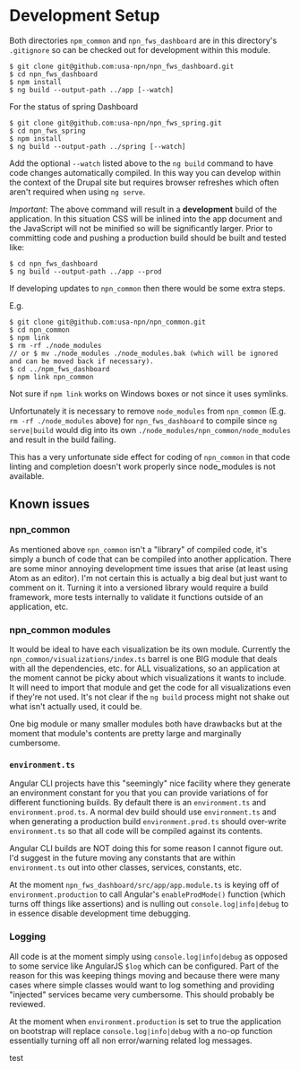 # Development Setup

Both directories `npm_common` and `npn_fws_dashboard` are in this directory's `.gitignore` so can be checked out for development within this module.

```
$ git clone git@github.com:usa-npn/npn_fws_dashboard.git
$ cd npn_fws_dashboard
$ npm install
$ ng build --output-path ../app [--watch]
```

For the status of spring Dashboard

```
$ git clone git@github.com:usa-npn/npn_fws_spring.git
$ cd npn_fws_spring
$ npm install
$ ng build --output-path ../spring [--watch]
```

Add the optional `--watch` listed above to the `ng build` command to have code changes automatically compiled.  In this way you can develop within the context of the Drupal site but requires browser refreshes which often aren't required when using `ng serve`.

_Important_: The above command will result in a __development__ build of the application.  In this situation CSS will be inlined into the app document and the JavaScript will not be minified so will be significantly larger.  Prior to committing code and pushing a production build should be built and tested like:

```
$ cd npn_fws_dashboard
$ ng build --output-path ../app --prod
```

If developing updates to `npn_common` then there would be some extra steps.

E.g.

```
$ git clone git@github.com:usa-npn/npn_common.git
$ cd npn_common
$ npm link
$ rm -rf ./node_modules
// or $ mv ./node_modules ./node_modules.bak (which will be ignored and can be moved back if necessary).
$ cd ../npm_fws_dashboard
$ npm link npn_common
```

Not sure if `npm link` works on Windows boxes or not since it uses symlinks.

Unfortunately it is necessary to remove `node_modules` from `npn_common` (E.g. `rm -rf ./node_modules` above) for `npn_fws_dashboard` to compile since `ng serve|build` would dig into its own `./node_modules/npn_common/node_modules` and result in the build failing.

This has a very unfortunate side effect for coding of `npn_common` in that code linting and completion doesn't work properly since node_modules is not available.

## Known issues

### npn_common

As mentioned above `npn_common` isn't a "library" of compiled code, it's simply a bunch of code that can be compiled into another application.  There are some minor annoying development time issues that arise (at least using Atom as an editor).  I'm not certain this is actually a big deal but just want to comment on it.  Turning it into a versioned library would require a build framework, more tests internally to validate it functions outside of an application, etc.

### npn_common modules

It would be ideal to have each visualization be its own module.  Currently the `npn_common/visualizations/index.ts` barrel is one BIG module that deals with all the dependencies, etc. for ALL visualizations, so an application at the moment cannot be picky about which visualizations it wants to include.  It will need to import that module and get the code for all visualizations even if they're not used.  It's not clear if the `ng build` process might not shake out what isn't actually used, it could be.

One big module or many smaller modules both have drawbacks but at the moment that module's contents are pretty large and marginally cumbersome.

### `environment.ts`

Angular CLI projects have this "seemingly" nice facility where they generate an environment constant for you that you can provide variations of for different functioning builds.  By default there is an `environment.ts` and `environment.prod.ts`.  A normal dev build should use `environment.ts` and when generating a production build `environment.prod.ts` should over-write `environment.ts` so that all code will be compiled against its contents.

Angular CLI builds are NOT doing this for some reason I cannot figure out.  I'd suggest in the future moving any constants that are within `environment.ts` out into other classes, services, constants, etc.

At the moment `npn_fws_dashboard/src/app/app.module.ts` is keying off of `environment.production` to call Angular's `enableProdMode()` function (which turns off things like assertions) and is nulling out `console.log|info|debug` to in essence disable development time debugging.

### Logging

All code is at the moment simply using `console.log|info|debug` as opposed to some service like AngularJS `$log` which can be configured.  Part of the reason for this was keeping things moving and because there were many cases where simple classes would want to log something and providing "injected" services became very cumbersome.  This should probably be reviewed.

At the moment when `environment.production` is set to true the application on bootstrap will replace `console.log|info|debug` with a no-op function essentially turning off all non error/warning related log messages.

test